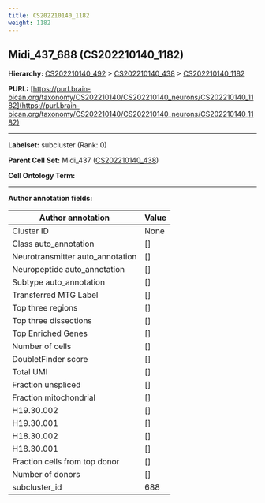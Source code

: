 ```yaml
---
title: CS202210140_1182
weight: 1182
---
```

## Midi_437_688 (CS202210140_1182)
<b>Hierarchy: </b>
[CS202210140_492](../CS202210140_492) >
[CS202210140_438](../CS202210140_438) >
[CS202210140_1182](../CS202210140_1182)

**PURL:** [https://purl.brain-bican.org/taxonomy/CS202210140/CS202210140_neurons/CS202210140_1182](https://purl.brain-bican.org/taxonomy/CS202210140/CS202210140_neurons/CS202210140_1182)

---


**Labelset:** subcluster (Rank: 0)

**Parent Cell Set:** Midi_437 ([CS202210140_438](../CS202210140_438))



**Cell Ontology Term:** 

[MARKER GENES.]: #


---

[TRANSFERRED ANNOTATIONS.]: #


[AUTHOR ANNOTATION FIELDS.]: #


**Author annotation fields:**

| Author annotation | Value |
|-------------------|-------|
|Cluster ID|None|
|Class auto_annotation|[]|
|Neurotransmitter auto_annotation|[]|
|Neuropeptide auto_annotation|[]|
|Subtype auto_annotation|[]|
|Transferred MTG Label|[]|
|Top three regions|[]|
|Top three dissections|[]|
|Top Enriched Genes|[]|
|Number of cells|[]|
|DoubletFinder score|[]|
|Total UMI|[]|
|Fraction unspliced|[]|
|Fraction mitochondrial|[]|
|H19.30.002|[]|
|H19.30.001|[]|
|H18.30.002|[]|
|H18.30.001|[]|
|Fraction cells from top donor|[]|
|Number of donors|[]|
|subcluster_id|688|
